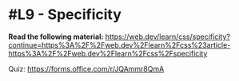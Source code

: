 # #L9 - Specificity

**Read the following material:**
https://web.dev/learn/css/specificity?continue=https%3A%2F%2Fweb.dev%2Flearn%2Fcss%23article-https%3A%2F%2Fweb.dev%2Flearn%2Fcss%2Fspecificity

Quiz: https://forms.office.com/r/JQAmmr8QmA
